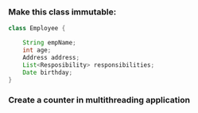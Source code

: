### Make this class immutable:
```java
class Employee {

    String empName;
    int age;
    Address address;
    List<Resposibility> responsibilities;
    Date birthday;
}
```

### Create a counter in multithreading application
